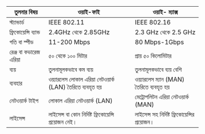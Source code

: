 | তুলনার বিষয়            | ওয়াই-ফাই                         | ওয়াই- ম্যাক্স                         |
|-------------------------|------------------------------------|----------------------------------------|
| স্ট্যান্ডার্ড            | IEEE 802.11                        | IEEE 802.16                            |
| ফ্রিকোয়েন্সি ব্যান্ড    | 2.4GHz থেকে 2.85GHz                | 2.3 GHz থেকে 2.5 GHz                   |
| গতি বা স্পীড            | 11-200 Mbps                        | 80 Mbps-1Gbps                          |
| রেঞ্জ বা কভারেজ এরিয়া | ৫০ থেকে ১০০ মিটার                | প্রায় ৫০ কিলোমিটার                   |
| ব্যয়                  | তুলনামূলকভাবে কম ব্যয়            | তুলনামূলকভাবে ব্যয় বেশি              |
| ব্যবহার                | ওয়্যারলেস লোকাল এরিয়া নেটওয়ার্ক (LAN) তৈরিতে ব্যবহৃত হয় | ওয়্যারলেস ম্যান (MAN) তৈরিতে ব্যবহৃত হয় |
| নেটওয়ার্ক টাইপ        | লোকাল এরিয়া নেটওয়ার্ক (LAN)     | মেট্রোপলিটন এরিয়া নেটওয়ার্ক (MAN)   |
| লাইসেন্স               | লাইসেন্স বা কোন নির্দিষ্ট ফ্রিকোয়েন্সি প্রয়োজন নেই। | লাইসেন্স সহ নির্দিষ্ট ফ্রিকোয়েন্সির প্রয়োজন। |
